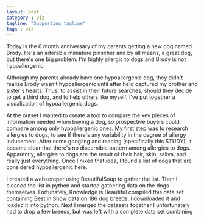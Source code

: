 ```yaml
---
layout: post
category : viz
tagline: "Supporting tagline"
tags : viz
---
```



Today is the 6 month anniversary of my parents getting a new dog named
Brody. He's an adorable miniature pinscher and by all means, a great dog, but
there's one big problem. I'm highly allergic to dogs and Brody is not
hypoallergenic.

Although my parents already have one hypoallergenic dog, they didn't realize
Brody wasn't hypoallergenic until after he'd captured my brother and sister's
hearts. Thus, to assist in their future searches, should they decide to get a
third dog, and to help others like myself, I've put together a visualization of
hypoallergenic dogs.

At the outset I wanted to create a tool to compare the key pieces of information
needed when buying a dog, so prospective buyers could compare among only
hypoallergenic ones. My first step was to research allergies to dogs, to see if
there's any variability in the degree of allergy inducement. After some
googling and reading (specifically this STUDY), it became clear that there's
no discernible pattern among allergies to dogs. Apparently, allergies to dogs
are the result of their hair, skin, saliva, and really just everything. Once I
nixed that idea, I found a list of dogs that are considered hypoallergenic here.

I created a webscraper using BeautifulSoup to gather the list. Then I cleaned
the list in python and started gathering data on the dogs themselves.
Fortunately, Knowledge is Beautiful compiled this data set containing
Best in Show data on 186 dog breeds. I downloaded it and loaded it into python.
Next I merged the datasets together I unfortunately had to
drop a few breeds, but was left with a complete data set combining

